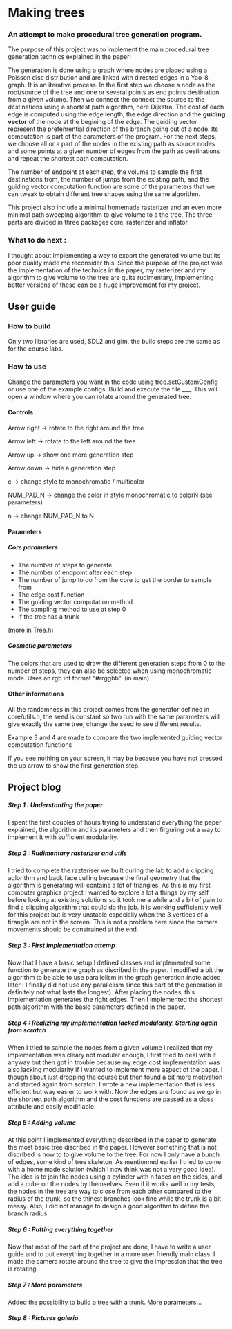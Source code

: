 # Making trees
### An attempt to make procedural tree generation program.

The purpose of this project was to implement the main procedural tree generation technics explained in the paper:


The generation is done using a graph where nodes are placed using a Poisson disc distribution and are linked with directed edges in a Yao-8 graph. 
It is an iterative process. In the first step we choose a node as the root/source of the tree and one or several points as end points destination from a given volume. Then we connect the connect the source to the destinations using a shortest path algorithm, here Dijkstra. The cost of each edge is computed using the edge length, the edge direction and the **guiding vector** of the node at the begining of the edge. The guiding vector represent the prefenrential direction of the branch going out of a node. Its computation is part of the parameters of the program. For the next steps, we choose all or a part of the nodes in the existing path as source nodes and some points at a given number of edges from the path as destinations and repeat the shortest path computation. 

The number of endpoint at each step, the volume to sample the first destinations from, the number of jumps from the existing path, and the guiding vector computation function are some of the parameters that we can tweak to obtain different tree shapes using the same algorithm.

This project also include a minimal homemade rasterizer and an even more minimal path sweeping algorithm to give volume to a the tree.
The three parts are divided in three packages core, rasterizer and inflator.

### What to do next :

I thought about implementing a way to export the generated volume but its poor quality made me reconsider this.
Since the purpose of the project was the implementation of the technics in the paper, my rasterizer and my algorithm to give volume to the tree are quite rudimentary, implementing better versions of these can be a huge improvement for my project. 

## User guide

### How to build

Only two libraries are used, SDL2 and glm, the build steps are the same as for the course labs. 

### How to use

Change the parameters you want in the code using tree.setCustomConfig or use one of the example configs.
Build and execute the file ___. This will open a window where you can rotate around the generated tree. 

#### Controls 

Arrow right -> rotate to the right around the tree

Arrow left  -> rotate to the left around the tree

Arrow up    -> show one more generation step

Arrow down  -> hide a generation step

c           -> change style to monochromatic / multicolor

NUM_PAD_N   -> change the color in style monochromatic to colorN (see parameters)

n        -> change NUM_PAD_N to N


#### Parameters

##### Core parameters

- The number of steps to generate.
- The number of endpoint after each step
- The number of jump to do from the core to get the border to sample from
- The edge cost function
- The guiding vector computation method
- The sampling method to use at step 0
- If the tree has a trunk

(more in Tree.h)

##### Cosmetic parameters

The colors that are used to draw the different generation steps from 0 to the number of steps, they can also be selected when using monochromatic mode. Uses an rgb int format "#rrggbb". (in main)

#### Other informations

All the randomness in this project comes from the generator defined in core/utils.h, the seed is constant so two run with the same parameters will give exactly the same tree, change the seed to see different results.

Example 3 and 4 are made to compare the two implemented guiding vector computation functions

If you see nothing on your screen, it may be because you have not pressed the up arrow to show the first generation step.


## Project blog

##### Step 1 : Understanting the paper

I spent the first couples of hours trying to understand everything the paper explained, the algorithm and its parameters and then firguring out a way to implement it with sufficient modularity.

##### Step 2 : Rudimentary rasterizer and utils

I tried to complete the razteriser we built during the lab to add a clipping aglorithm and back face culling because the final geometry that the algorithm is generating will contains a lot of triangles. As this is my first computer graphics project I wanted to explore a lot a things by my self before looking at existing solutions so it took me a while and a bit of pain to find a clipping algorithm that could do the job. It is working sufficiently well for this project but is very unstable especially when the 3 vertices of a tirangle are not in the screen. This is not a problem here since the camera movements should be constrained at the end.

##### Step 3 : First implementation attemp

Now that I have a basic setup I defined classes and implemented some function to generate the graph as discribed in the paper. I modified a bit the algorithm to be able to use parallelism in the graph generation (note added later : I finally did not use any parallelism since this part of the generation is definitely not what lasts the longest). After placing the nodes, this implementation generates the right edges. Then I implemented the shortest path algorithm with the basic parameters defined in the paper. 

##### Step 4 : Realizing my implementation lacked modularity. Starting again from scratch

When I tried to sample the nodes from a given volume I realized that my implementation was cleary not modular enough, I first tried to deal with it anyway but then got in trouble because my edge cost implementation was also lacking modularity if I wanted to implement more aspect of the paper. I though about just dropping the course but then found a bit more motivation and started again from scratch. 
I wrote a new implementation that is less efficient but way easier to work with. Now the edges are found as we go in the shortest path algorithm and the cost functions are passed as a class attribute and easily modifiable.  

##### Step 5 : Adding volume

At this point I implemented everything described in the paper to generate the most basic tree discribed in the paper. However something that is not discribed is how to to give volume to the tree. For now I only have a bunch of edges, some kind of tree skeleton. As mentionned earlier I tried to come with a home made solution (which I now think was not a very good idea). The idea is to join the nodes using a cylinder with n faces on the sides, and add a cube on the nodes by themselves. Even if it works well in my tests, the nodes in the tree are way to close from each other compared to the radius of the trunk, so the thinest branches look fine while the trunk is a bit messy. Also, I did not manage to design a good algorithm to define the branch radius. 

##### Step 6 : Putting everything together

Now that most of the part of the project are done, I have to write a user guide and to put everything together in a more user friendly main class. I made the camera rotate around the tree to give the impression that the tree is rotating. 

##### Step 7 : More parameters

Added the possibility to build a tree with a trunk. More parameters... 

##### Step 8 : Pictures galeria



